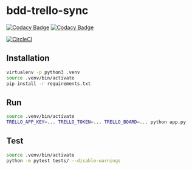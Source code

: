 # bdd-trello-sync

[![Codacy Badge](https://api.codacy.com/project/badge/Grade/1c3991991f754dbfbf9087da93b74942)](https://www.codacy.com?utm_source=github.com&amp;utm_medium=referral&amp;utm_content=TheNeonProject/bdd-trello-sync&amp;utm_campaign=Badge_Grade)
[![Codacy Badge](https://api.codacy.com/project/badge/Coverage/1c3991991f754dbfbf9087da93b74942)](https://www.codacy.com?utm_source=github.com&utm_medium=referral&utm_content=TheNeonProject/bdd-trello-sync&utm_campaign=Badge_Coverage)

[![CircleCI](https://circleci.com/gh/TheNeonProject/bdd-trello-sync.svg?style=svg)](https://circleci.com/gh/TheNeonProject/bdd-trello-sync)

## Installation

```bash
virtualenv -p python3 .venv
source .venv/bin/activate
pip install -r requirements.txt
```

## Run

```bash
source .venv/bin/activate
TRELLO_APP_KEY=... TRELLO_TOKEN=... TRELLO_BOARD=... python app.py
```

## Test

```bash
source .venv/bin/activate
python -m pytest tests/ --disable-warnings
```
